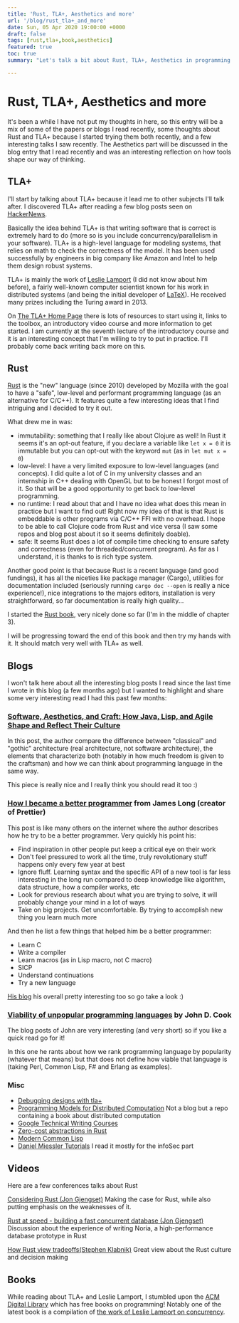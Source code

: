 ```yaml
---
title: 'Rust, TLA+, Aesthetics and more'
url: '/blog/rust_tla+_and_more'
date: Sun, 05 Apr 2020 19:00:00 +0000
draft: false
tags: [rust,tla+,book,aesthetics]
featured: true
toc: true
summary: "Let's talk a bit about Rust, TLA+, Aesthetics in programming and a few more things."

---
```


# Rust, TLA+, Aesthetics and more

It's been a while I have not  put my thoughts in here, so this entry will be a mix of some of the papers or blogs I read recently, some thoughts about Rust and TLA+ because I started trying them both recently, and a few interesting talks I saw recently. The Aesthetics part will be discussed in the blog entry that I read recently and was an interesting reflection on how tools shape our way of thinking.

## TLA+

I'll start by talking about TLA+ because it lead me to other subjects I'll talk after. I discovered TLA+ after reading a few blog posts seen on [HackerNews](https://hn.algolia.com/?q=tla%2B).

Basically the idea behind TLA+ is that writing software that is correct is extremely hard to do (more so is you include concurrency/parallelism in your software). TLA+ is a high-level language for modeling systems, that relies on math to check the correctness of the model. It has been used successfully by engineers in big company like Amazon and Intel to help them design robust systems.

TLA+ is mainly the work of [Leslie Lamport](https://en.wikipedia.org/wiki/Leslie_Lamport) (I did not know about him before), a fairly well-known computer scientist known for his work in distributed systems (and being the initial developer of [LaTeX](https://www.latex-project.org/)). He received many prizes including the Turing award in 2013.

On [The TLA+ Home Page](http://lamport.azurewebsites.net/tla/tla.html) there is lots of resources to start using it, links to the toolbox, an introductory video course and more information to get started. I am currently at the seventh lecture of the introductory course and it is an interesting concept that I'm willing to try to put in practice. I'll probably come back writing back more on this.

## Rust 

[Rust](https://www.rust-lang.org/) is the "new" language (since 2010) developed by Mozilla with the goal to have a "safe", low-level and performant programming language (as an alternative for C/C++). It features quite a few interesting ideas that I find intriguing and I decided to try it out. 

What drew me in was: 

- immutability: something that I really like about Clojure as well! In Rust it seems it's an opt-out feature, if you declare a variable like `let x = 0` it is immutable but you can opt-out with the keyword  `mut`  (as in   `let mut x = 0`)
- low-level: I have a very limited exposure to low-level languages (and concepts). I did quite a lot of C in my university classes and an internship in C++ dealing with OpenGL but to be honest I forgot most of it. So that will be a good opportunity to get back to low-level programming.
- no runtime: I read about that and I have no idea what does this mean in practice but I want to find out! Right now my idea of that is that Rust is embeddable is other programs via C/C++ FFI with no overhead. I hope to be able to call Clojure code from Rust and vice versa (I saw some repos and blog post about it so it seems definitely doable).
- safe: It seems Rust does a lot of compile time checking to ensure safety and correctness (even for threaded/concurrent program). As far as I understand, it is thanks to is rich type system.

Another good point is that because Rust is a recent language (and good fundings), it has all the niceties like package manager (Cargo), utilities for documentation included (seriously running `cargo doc --open` is really a nice experience!), nice integrations to the majors editors, installation is very straightforward, so far documentation is really high quality...

I started the [Rust book](https://doc.rust-lang.org/book/), very nicely done so far (I'm in the middle of chapter 3).

I will be progressing toward the end of this book and then try my hands with it. It should match very well with TLA+ as well.

## Blogs

I won't talk here about all the interesting blog posts I read since the last time I wrote in this blog (a few months ago) but I wanted to highlight and share some very interesting read I had this past few months:

### [Software, Aesthetics, and Craft: How Java, Lisp, and Agile Shape and Reflect Their Culture](https://www.infoq.com/articles/software-aesthetics-craft/) 

In this post, the author compare the difference between "classical" and "gothic" architecture (real architecture, not software architecture), the elements that characterize both (notably in how much freedom is given to the craftsman) and how we can think about programming language in the same way.

This piece is really nice and I really think you should read it too :) 

### [How I became a better programmer](https://jlongster.com/How-I-Became-Better-Programmer) from James Long (creator of Prettier)

This post is like many others on the internet where the author describes how he try to be a better programmer. Very quickly his point his:

- Find inspiration in other people put keep a critical eye on their work
- Don't feel pressured to work all the time, truly revolutionary stuff happens only every few year at best
- Ignore fluff. Learning syntax and the specific API of a new tool is far less interesting in the long run compared to deep knowledge like algorithm, data structure, how a compiler works, etc
- Look for previous research about what you are trying to solve, it will probably change your mind in a lot of ways
- Take on big projects. Get uncomfortable. By trying to accomplish new thing you learn much more

And then he list a few things that helped him be a better programmer:

- Learn C
- Write a compiler
- Learn macros (as in Lisp macro, not C macro)
- SICP
- Understand continuations
- Try a new language

[His blog](https://jlongster.com/#posts) his overall pretty interesting too so go take a look :)

### [Viability of unpopular programming languages](https://www.johndcook.com/blog/2018/04/17/unpopular-languages/) by John D. Cook

The blog posts of John are very interesting (and very short) so if you like a quick read go for it!

In this one he rants about how we rank programming language by popularity (whatever that means) but that does not define how viable that language is (taking Perl, Common Lisp, F# and Erlang as examples).

### Misc

- [Debugging designs with tla+](http://muratbuffalo.blogspot.com/2018/10/debugging-designs-with-tla.html?m=1)
- [Programming Models for Distributed Computation](https://github.com/heathermiller/dist-prog-book) Not a blog but a repo containing a book about distributed computation
- [Google Technical Writing Courses](https://developers.google.com/tech-writing)
- [Zero-cost abstractions in Rust](https://carette.xyz/posts/zero_cost_abstraction/#rustprogramminglanguage) 
- [Modern Common Lisp](https://ambrevar.xyz/modern-common-lisp/index.html) 
- [Daniel Miessler Tutorials](https://danielmiessler.com/study/) I read it mostly for the infoSec part

## Videos

Here are a few conferences talks about Rust

[Considering Rust (Jon Gjengset)](https://www.youtube.com/watch?v=DnT-LUQgc7s) Making the case for Rust, while also putting emphasis on the weaknesses of it. 

[Rust at speed - building a fast concurrent database (Jon Gjengset)](https://www.youtube.com/watch?v=s19G6n0UjsM) Discussion about the experience of writing Noria, a high-performance database prototype in Rust

[How Rust view tradeoffs(Stephen Klabnik)](https://www.youtube.com/watch?v=2ajos-0OWts) Great view about the Rust culture and decision making



## Books

While reading about TLA+ and Leslie Lamport, I stumbled upon the [ACM Digital Library](https://dl.acm.org/acmbooks) which has free books on programming! Notably one of the latest book is a compilation of [the work of Leslie Lamport on concurrency](https://dl.acm.org/doi/book/10.1145/3335772).